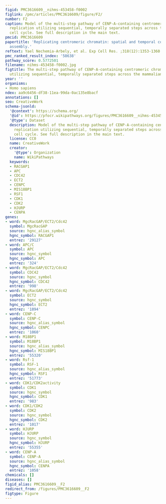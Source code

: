 ```yaml
---
figid: PMC3616609__nihms-453458-f0002
figlink: /pmc/articles/PMC3616609/figure/F2/
number: F2
caption: Model of the multi-step pathway of CENP-A-containing centromeric chromatin
  replication utilizing sequential, temporally separated steps across the mammalian
  cell cycle. See full description in the main text.
pmcid: PMC3616609
papertitle: 'Replicating centromeric chromatin: spatial and temporal control of CENP-A
  assembly.'
reftext: Yael Nechemia-Arbely, et al. Exp Cell Res. ;318(12):1353-1360.
pmc_ranked_result_index: '58638'
pathway_score: 0.5772501
filename: nihms-453458-f0002.jpg
figtitle: The multi-step pathway of CENP-A-containing centromeric chromatin replication
  utilizing sequential, temporally separated steps across the mammalian cell cycle
year: ''
organisms:
- Homo sapiens
ndex: aa9c6456-df38-11ea-99da-0ac135e8bacf
annotations: []
seo: CreativeWork
schema-jsonld:
  '@context': https://schema.org/
  '@id': https://pfocr.wikipathways.org/figures/PMC3616609__nihms-453458-f0002.html
  '@type': Dataset
  description: Model of the multi-step pathway of CENP-A-containing centromeric chromatin
    replication utilizing sequential, temporally separated steps across the mammalian
    cell cycle. See full description in the main text.
  license: CC0
  name: CreativeWork
  creator:
    '@type': Organization
    name: WikiPathways
  keywords:
  - RACGAP1
  - APC
  - CDC42
  - ECT2
  - CENPC
  - MIS18BP1
  - RSF1
  - CDK1
  - CDK2
  - HJURP
  - CENPA
genes:
- word: MgcRacGAP/ECT2/Cdc42
  symbol: MgcRacGAP
  source: hgnc_alias_symbol
  hgnc_symbol: RACGAP1
  entrez: '29127'
- word: APC/C
  symbol: APC
  source: hgnc_symbol
  hgnc_symbol: APC
  entrez: '324'
- word: MgcRacGAP/ECT2/Cdc42
  symbol: CDC42
  source: hgnc_symbol
  hgnc_symbol: CDC42
  entrez: '998'
- word: MgcRacGAP/ECT2/Cdc42
  symbol: ECT2
  source: hgnc_symbol
  hgnc_symbol: ECT2
  entrez: '1894'
- word: CENP-C
  symbol: CENP-C
  source: hgnc_alias_symbol
  hgnc_symbol: CENPC
  entrez: '1060'
- word: M18BP1
  symbol: M18BP1
  source: hgnc_alias_symbol
  hgnc_symbol: MIS18BP1
  entrez: '55320'
- word: Rsf-1
  symbol: RSF-1
  source: hgnc_alias_symbol
  hgnc_symbol: RSF1
  entrez: '51773'
- word: CDK1/CDK2activity
  symbol: CDK1
  source: hgnc_symbol
  hgnc_symbol: CDK1
  entrez: '983'
- word: CDK1/CDK2
  symbol: CDK2
  source: hgnc_symbol
  hgnc_symbol: CDK2
  entrez: '1017'
- word: HJURP
  symbol: HJURP
  source: hgnc_symbol
  hgnc_symbol: HJURP
  entrez: '55355'
- word: CENP-A
  symbol: CENP-A
  source: hgnc_alias_symbol
  hgnc_symbol: CENPA
  entrez: '1058'
chemicals: []
diseases: []
figid_alias: PMC3616609__F2
redirect_from: /figures/PMC3616609__F2
figtype: Figure
---
```


